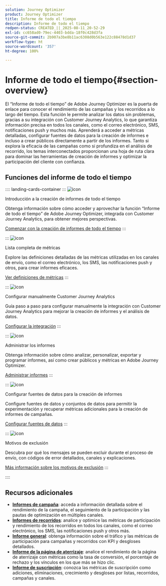 ```yaml
---
solution: Journey Optimizer
product: Journey Optimizer
title: Informe de todo el tiempo
description: Informe de todo el tiempo
redpen-status: CREATED_||_2025-08-11_20-52-29
exl-id: cc658ad0-79ec-4403-bdda-18f0c428d3fa
source-git-commit: 2b907a3be8b11ac6308d0b563e122c88478d1d37
workflow-type: ht
source-wordcount: '357'
ht-degree: 100%

---
```


# Informe de todo el tiempo{#section-overview}

El “Informe de todo el tiempo” de Adobe Journey Optimizer es la puerta de enlace para conocer el rendimiento de las campañas y los recorridos a lo largo del tiempo. Esta función le permite analizar los datos sin problemas, gracias a su integración con Customer Journey Analytics, lo que garantiza información precisa en todos los canales, como el correo electrónico, SMS, notificaciones push y muchos más. Aprenderá a acceder a métricas detalladas, configurar fuentes de datos para la creación de informes e incluso a crear públicos directamente a partir de los informes. Tanto si explora la eficacia de las campañas como si profundiza en el análisis de recorrido, los temas interconectados proporcionan una hoja de ruta clara para dominar las herramientas de creación de informes y optimizar la participación del cliente con confianza.

## Funciones del informe de todo el tiempo

:::: landing-cards-container
:::
![icon](https://cdn.experienceleague.adobe.com/icons/circle-play.svg)

Introducción a la creación de informes de todo el tiempo

Obtenga información sobre cómo acceder y aprovechar la función “Informe de todo el tiempo” de Adobe Journey Optimizer, integrada con Customer Journey Analytics, para obtener mejores perspectivas.

[Comenzar con la creación de informes de todo el tiempo](../using/reports/report-gs-cja.md)
:::

:::
![icon](https://cdn.experienceleague.adobe.com/icons/chart-line.svg)

Lista completa de métricas

Explore las definiciones detalladas de las métricas utilizadas en los canales de envío, como el correo electrónico, los SMS, las notificaciones push y otros, para crear informes eficaces.

[Ver definiciones de métricas](../using/reports/global-report-components-cja.md)
:::

:::
![icon](https://cdn.experienceleague.adobe.com/icons/gear.svg)

Configurar manualmente Customer Journey Analytics

Guía paso a paso para configurar manualmente la integración con Customer Journey Analytics para mejorar la creación de informes y el análisis de datos.

[Configurar la integración](../using/reports/cja-ajo.md)
:::

:::
![icon](https://cdn.experienceleague.adobe.com/icons/list-check.svg)

Administrar los informes

Obtenga información sobre cómo analizar, personalizar, exportar y programar informes, así como crear públicos y métricas en Adobe Journey Optimizer.

[Administrar informes](../using/reports/report-cja-manage.md)
:::

:::
![icon](https://cdn.experienceleague.adobe.com/icons/puzzle-piece.svg)

Configurar fuentes de datos para la creación de informes

Configure fuentes de datos y conjuntos de datos para permitir la experimentación y recuperar métricas adicionales para la creación de informes de campañas.

[Configurar fuentes de datos](../using/reports/reporting-configuration.md)
:::

:::
![icon](https://cdn.experienceleague.adobe.com/icons/shield-halved.svg)

Motivos de exclusión

Descubra por qué los mensajes se pueden excluir durante el proceso de envío, con códigos de error detallados, canales y explicaciones.

[Más información sobre los motivos de exclusión](../using/reports/exclusion-list.md)
:::

::::


## Recursos adicionales

- **[Informes de campaña](campaign-reporting-landing-page.md)**: acceda a información detallada sobre el rendimiento de la campaña, el seguimiento de la participación y las pautas de optimización en múltiples canales.
- **[Informes de recorridos](journey-reporting-landing-page.md)**: analice y optimice las métricas de participación y rendimiento de los recorridos en todos los canales, como el correo electrónico, los SMS, las notificaciones push y otros más.
- **[Informe general](../using/reports/channel-report-cja.md)**: obtenga información sobre el tráfico y las métricas de participación para campañas y recorridos con KPI y desgloses detallados.
- **[Informe de la página de aterrizaje](../using/reports/lp-report-global-cja.md)**: analice el rendimiento de la página de aterrizaje con métricas como la tasa de conversión, el porcentaje de rechazo y los vínculos en los que más se hizo clic.
- **[Informe de suscripción](../using/reports/subscription-report-global-cja.md)**: conozca las métricas de suscripción como adiciones, eliminaciones, crecimiento y desgloses por listas, recorridos, campañas y canales.
